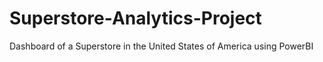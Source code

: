 # Superstore-Analytics-Project
Dashboard of a Superstore in the United States of America using PowerBI
